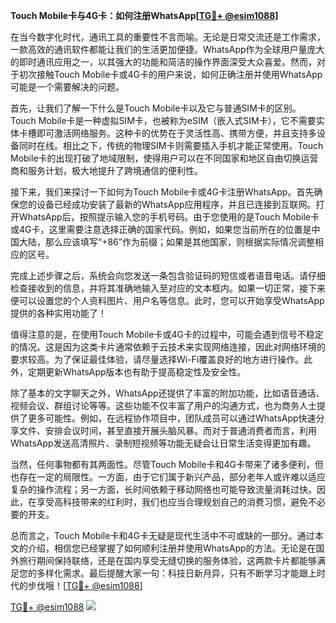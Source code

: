 **Touch Mobile卡与4G卡：如何注册WhatsApp[[TG💪+ @esim1088](https://t.me/s/esim1088)]**

在当今数字化时代，通讯工具的重要性不言而喻。无论是日常交流还是工作需求，一款高效的通讯软件都能让我们的生活更加便捷。WhatsApp作为全球用户量庞大的即时通讯应用之一，以其强大的功能和简洁的操作界面深受大众喜爱。然而，对于初次接触Touch Mobile卡或4G卡的用户来说，如何正确注册并使用WhatsApp可能是一个需要解决的问题。

首先，让我们了解一下什么是Touch Mobile卡以及它与普通SIM卡的区别。Touch Mobile卡是一种虚拟SIM卡，也被称为eSIM（嵌入式SIM卡），它不需要实体卡槽即可激活网络服务。这种卡的优势在于灵活性高、携带方便，并且支持多设备同时在线。相比之下，传统的物理SIM卡则需要插入手机才能正常使用。Touch Mobile卡的出现打破了地域限制，使得用户可以在不同国家和地区自由切换运营商和服务计划，极大地提升了跨境通信的便利性。

接下来，我们来探讨一下如何为Touch Mobile卡或4G卡注册WhatsApp。首先确保您的设备已经成功安装了最新的WhatsApp应用程序，并且已连接到互联网。打开WhatsApp后，按照提示输入您的手机号码。由于您使用的是Touch Mobile卡或4G卡，这里需要注意选择正确的国家代码。例如，如果您当前所在的位置是中国大陆，那么应该填写“+86”作为前缀；如果是其他国家，则根据实际情况调整相应的区号。

完成上述步骤之后，系统会向您发送一条包含验证码的短信或者语音电话。请仔细检查接收到的信息，并将其准确地输入至对应的文本框内。如果一切正常，接下来便可以设置您的个人资料图片、用户名等信息。此时，您可以开始享受WhatsApp提供的各种实用功能了！

值得注意的是，在使用Touch Mobile卡或4G卡的过程中，可能会遇到信号不稳定的情况。这是因为这类卡片通常依赖于云技术来实现网络连接，因此对网络环境的要求较高。为了保证最佳体验，请尽量选择Wi-Fi覆盖良好的地方进行操作。此外，定期更新WhatsApp版本也有助于提高稳定性及安全性。

除了基本的文字聊天之外，WhatsApp还提供了丰富的附加功能，比如语音通话、视频会议、群组讨论等等。这些功能不仅丰富了用户的沟通方式，也为商务人士提供了更多可能性。例如，在远程协作项目中，团队成员可以通过WhatsApp快速分享文件、安排会议时间，甚至直接开展头脑风暴。而对于普通消费者而言，利用WhatsApp发送高清照片、录制短视频等功能无疑会让日常生活变得更加有趣。

当然，任何事物都有其两面性。尽管Touch Mobile卡和4G卡带来了诸多便利，但也存在一定的局限性。一方面，由于它们属于新兴产品，部分老年人或许难以适应复杂的操作流程；另一方面，长时间依赖于移动网络也可能导致流量消耗过快。因此，在享受高科技带来的红利时，我们也应当合理规划自己的消费习惯，避免不必要的开支。

总而言之，Touch Mobile卡和4G卡无疑是现代生活中不可或缺的一部分。通过本文的介绍，相信您已经掌握了如何顺利注册并使用WhatsApp的方法。无论是在国外旅行期间保持联络，还是在国内享受无缝切换的服务体验，这两款卡片都能够满足您的多样化需求。最后提醒大家一句：科技日新月异，只有不断学习才能跟上时代的步伐哦！[[TG💪+ @esim1088](https://t.me/s/esim1088)]

[TG💪+ @esim1088](https://t.me/s/esim1088) ![](https://i.postimg.cc/4NQfJmqS/Snipaste-2025-05-13-00-14-12.png)